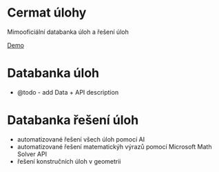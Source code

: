 # Cermat úlohy
Mimooficiální databanka úloh a řešení úloh

[Demo](https://rsamec.github.io/cermat-quiz)

# Databanka úloh

- @todo - add Data + API description

# Databanka řešení úloh

- automatizované řešení všech úloh pomocí AI
- automatizované řešení matematickýh výrazů pomocí Microsoft Math Solver API
- řešení konstručních úloh v geometrii
